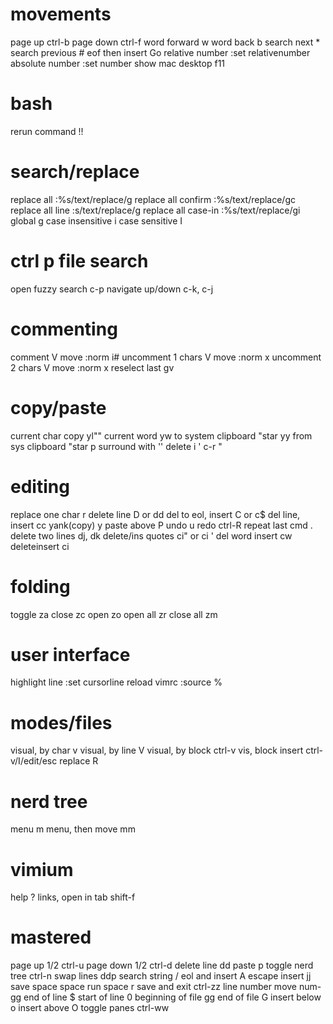 # movements
  page up             ctrl-b
  page down           ctrl-f
  word forward        w
  word back           b
  search next         *
  search previous     #
  eof then insert     Go
  relative number     :set relativenumber
  absolute number     :set number
  show mac desktop    f11

# bash
  rerun command       !!

# search/replace
  replace all         :%s/text/replace/g
  replace all confirm :%s/text/replace/gc
  replace all line    :s/text/replace/g
  replace all case-in :%s/text/replace/gi
  global              g
  case insensitive    i
  case sensitive      I

# ctrl p file search
  open fuzzy search   c-p
  navigate up/down    c-k, c-j

# commenting
  comment             V move :norm i#
  uncomment 1 chars   V move :norm x
  uncomment 2 chars   V move :norm x
  reselect last       gv

# copy/paste
  current char copy   yl""
  current word        yw
  to system clipboard "star yy
  from sys clipboard  "star p
  surround with ''    delete i ' c-r "
  
# editing
  replace one char    r
  delete line         D or dd
  del to eol, insert  C or c$
  del line, insert    cc
  yank(copy)          y
  paste above         P
  undo                u
  redo                ctrl-R
  repeat last cmd     .
  delete two lines    dj, dk
  delete/ins quotes   ci" or ci '
  del word insert     cw
  delete<move>insert  c<move>i

# folding
  toggle              za
  close               zc
  open                zo
  open all            zr
  close all           zm

# user interface
  highlight line      :set cursorline
  reload vimrc        :source %

# modes/files
  visual, by char     v
  visual, by line     V
  visual, by block    ctrl-v
  vis, block insert   ctrl-v/I/edit/esc
  replace             R

# nerd tree
  menu                m
  menu, then move     mm

# vimium
  help                ?
  links, open in tab  shift-f 

# mastered
  page up 1/2         ctrl-u
  page down 1/2       ctrl-d
  delete line         dd
  paste               p
  toggle nerd tree    ctrl-n
  swap lines          ddp
  search string       /
  eol and insert      A
  escape insert       jj
  save                space space
  run                 space r
  save and exit       ctrl-zz
  line number move    num-gg
  end of line         $
  start of line       0
  beginning of file   gg
  end of file         G
  insert below        o
  insert above        O 
  toggle panes        ctrl-ww
